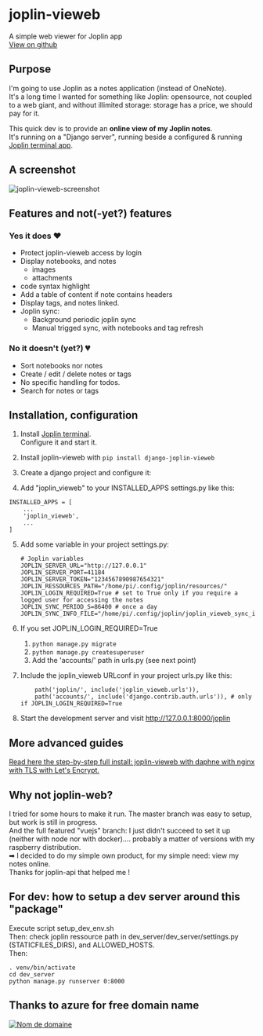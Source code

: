 # joplin-vieweb
A simple web viewer for Joplin app  
[View on github](https://github.com/gri38/django-joplin_vieweb)

## Purpose
I'm going to use Joplin as a notes application (instead of OneNote).  
It's a long time I wanted for something like Joplin: opensource, not coupled to a web giant, and without illimited storage: storage has a price, we should pay for it.

This quick dev is to provide an **online view of my Joplin notes**.  
It's running on a "Django server", running beside a configured & running [Joplin terminal app](https://joplinapp.org/terminal/). 

## A screenshot
![joplin-vieweb-screenshot](https://user-images.githubusercontent.com/26554495/120926743-7dc47b00-c6de-11eb-94d4-3e5e12a0f7bb.png)

## Features and not(-yet?) features
### Yes it does ❤
- Protect joplin-vieweb access by login
- Display notebooks, and notes
  - images
  - attachments
- code syntax highlight
- Add a table of content if note contains headers
- Display tags, and notes linked.
- Joplin sync:
  - Background periodic joplin sync
  - Manual trigged sync, with notebooks and tag refresh
### No it doesn't (yet?) 💔
- Sort notebooks nor notes
- Create / edit / delete notes or tags
- No specific handling for todos.
- Search for notes or tags


## Installation, configuration
1. Install [Joplin terminal](https://joplinapp.org/terminal/).  
Configure it and start it.

2. Install joplin-vieweb with `pip install django-joplin-vieweb`

3. Create a django project and configure it:

4.  Add "joplin_vieweb" to your INSTALLED_APPS settings.py like this:
   ```
   INSTALLED_APPS = [
       ...
       'joplin_vieweb',
       ...
   ]
   ```
5. Add some variable in your project settings.py:
   ```
   # Joplin variables
   JOPLIN_SERVER_URL="http://127.0.0.1"
   JOPLIN_SERVER_PORT=41184
   JOPLIN_SERVER_TOKEN="1234567890987654321"
   JOPLIN_RESSOURCES_PATH="/home/pi/.config/joplin/resources/"
   JOPLIN_LOGIN_REQUIRED=True # set to True only if you require a logged user for accessing the notes
   JOPLIN_SYNC_PERIOD_S=86400 # once a day
   JOPLIN_SYNC_INFO_FILE="/home/pi/.config/joplin/joplin_vieweb_sync_info"
   ```
6. If you set JOPLIN_LOGIN_REQUIRED=True
   1. ```python manage.py migrate```
   2. ```python manage.py createsuperuser```
   3. Add the 'accounts/' path in urls.py (see next point)

7. Include the joplin_vieweb URLconf in your project urls.py like this:
   ```
       path('joplin/', include('joplin_vieweb.urls')),
       path('accounts/', include('django.contrib.auth.urls')), # only if JOPLIN_LOGIN_REQUIRED=True
   ```

8. Start the development server and visit 
   http://127.0.0.1:8000/joplin

## More advanced guides
[Read here the step-by-step full install: joplin-vieweb with daphne with nginx with TLS with Let's Encrypt.](https://github.com/gri38/django-joplin_vieweb/wiki/Server-configuration)

## Why not joplin-web?
I tried for some hours to make it run. The master branch was easy to setup, but work is still in progress.  
And the full featured "vuejs" branch: I just didn't succeed to set it up (neither with node nor with docker).... probably a matter of versions with my raspberry distribution.  
➡ I decided to do my simple own product, for my simple need: view my notes online.  
Thanks for joplin-api that helped me !

## For dev: how to setup a dev server around this "package"
Execute script setup_dev_env.sh  
Then: check joplin ressource path in dev_server/dev_server/settings.py (STATICFILES_DIRS), and ALLOWED_HOSTS.  
Then:  
```
. venv/bin/activate
cd dev_server
python manage.py runserver 0:8000
```

## Thanks to azure for free domain name
[![Nom de domaine](http://www.azote.org/pub/azote_120_60_bleu.gif)](https://www.azote.org/)
